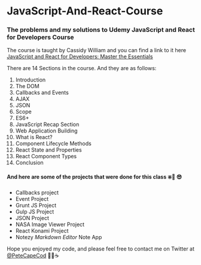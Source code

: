 # JavaScript-And-React-Course
### The problems and my solutions to Udemy JavaScript and React for Developers Course


The course is taught by Cassidy William and you can find a link to it here [JavaScript and React for Developers: Master the Essentials](https://www.udemy.com/js-and-react-for-devs/)

There are 14 Sections in the course. And they are as follows:
1. Introduction
2. The DOM
3. Callbacks and Events
4. AJAX
5. JSON
6. Scope
7. ES6+
8. JavaScript Recap Section
9. Web Application Building
10. What is React?
11. Component Lifecycle Methods
12. React State and Properties
13. React Component Types
14. Conclusion 

#### And here are some of the projects that were done for this class :sparkle::clap: :sunglasses:

* Callbacks project
* Event Project
* Grunt JS Project
* Gulp JS Project
* JSON Project
* NASA Image Viewer Project
* React Konami Project
* Notezy _Markdown Editor_ Note App

Hope you enjoyed my code, and please feel free to contact me on Twitter at [@PeteCapeCod](https://www.twitter.com/PeteCapeCod) 🐶😍:coffee:
